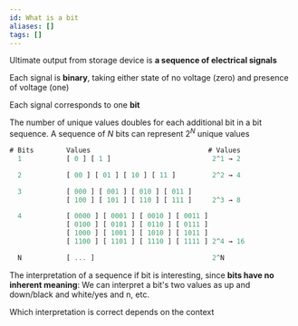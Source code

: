 ```yaml
---
id: What is a bit
aliases: []
tags: []
---
```


Ultimate output from storage device is **a sequence of electrical signals**

Each signal is **binary**, taking either state of no voltage (zero) and presence of voltage (one)

Each signal corresponds to one **bit**

The number of unique values doubles for each additional bit in a bit sequence. A sequence of $N$ bits can represent $2^N$ unique values

```js
# Bits        Values                             # Values
  1           [ 0 ] [ 1 ]                         2^1 → 2

  2           [ 00 ] [ 01 ] [ 10 ] [ 11 ]         2^2 → 4

  3           [ 000 ] [ 001 ] [ 010 ] [ 011 ]
              [ 100 ] [ 101 ] [ 110 ] [ 111 ]     2^3 → 8

  4           [ 0000 ] [ 0001 ] [ 0010 ] [ 0011 ]
              [ 0100 ] [ 0101 ] [ 0110 ] [ 0111 ]
              [ 1000 ] [ 1001 ] [ 1010 ] [ 1011 ]
              [ 1100 ] [ 1101 ] [ 1110 ] [ 1111 ] 2^4 → 16

  N           [ ... ]                             2^N
```

The interpretation of a sequence if bit is interesting, since **bits have no inherent meaning**: We can interpret a bit's two values as up and down/black and white/yes and n, etc.

Which interpretation is correct depends on the context